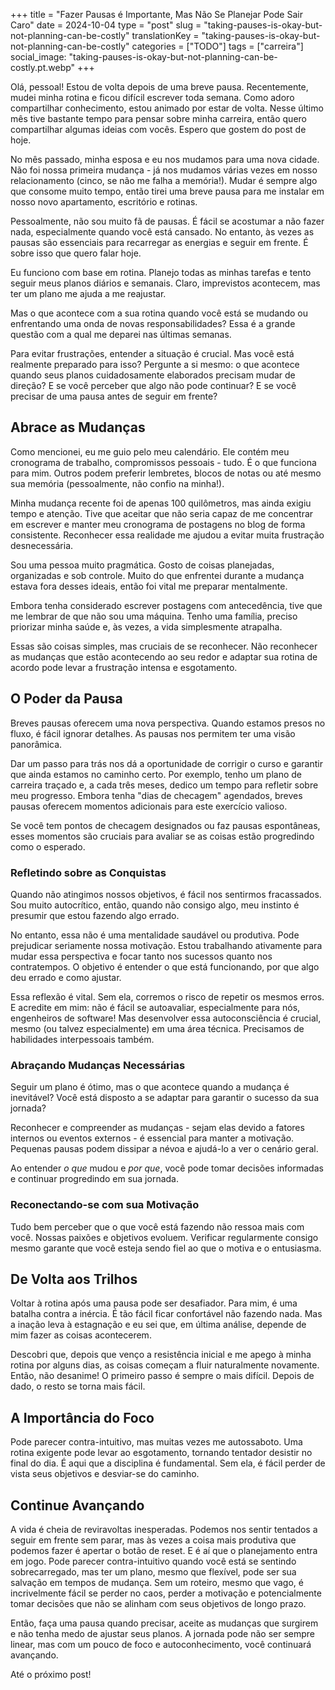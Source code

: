 +++
title = "Fazer Pausas é Importante, Mas Não Se Planejar Pode Sair Caro"
date = 2024-10-04
type = "post"
slug = "taking-pauses-is-okay-but-not-planning-can-be-costly"
translationKey = "taking-pauses-is-okay-but-not-planning-can-be-costly"
categories = ["TODO"]
tags = ["carreira"]
social_image: "taking-pauses-is-okay-but-not-planning-can-be-costly.pt.webp"
+++

<p class="intro"><span class="dropcap">O</span>lá, pessoal! Estou de volta depois de uma breve pausa.  Recentemente, mudei minha rotina e ficou difícil escrever toda semana.  Como adoro compartilhar conhecimento, estou animado por estar de volta. Nesse último mês tive bastante tempo para pensar sobre minha carreira, então quero compartilhar algumas ideias com vocês. Espero que gostem do post de hoje.</p>

No mês passado, minha esposa e eu nos mudamos para uma nova cidade. Não foi nossa primeira mudança - já nos mudamos várias vezes em nosso relacionamento (cinco, se não me falha a memória!). Mudar é sempre algo que consome muito tempo, então tirei uma breve pausa para me instalar em nosso novo apartamento, escritório e rotinas. 

Pessoalmente, não sou muito fã de pausas. É fácil se acostumar a não fazer nada, especialmente quando você está cansado. No entanto, às vezes as pausas são essenciais para recarregar as energias e seguir em frente.  É sobre isso que quero falar hoje.

Eu funciono com base em rotina. Planejo todas as minhas tarefas e tento seguir meus planos diários e semanais. Claro, imprevistos acontecem, mas ter um plano me ajuda a me reajustar.

Mas o que acontece com a sua rotina quando você está se mudando ou enfrentando uma onda de novas responsabilidades? Essa é a grande questão com a qual me deparei nas últimas semanas.

Para evitar frustrações, entender a situação é crucial. Mas você está realmente preparado para isso? Pergunte a si mesmo: o que acontece quando seus planos cuidadosamente elaborados precisam mudar de direção? E se você perceber que algo não pode continuar? E se você precisar de uma pausa antes de seguir em frente?

## Abrace as Mudanças

Como mencionei, eu me guio pelo meu calendário. Ele contém meu cronograma de trabalho, compromissos pessoais - tudo. É o que funciona para mim. Outros podem preferir lembretes, blocos de notas ou até mesmo sua memória (pessoalmente, não confio na minha!).

Minha mudança recente foi de apenas 100 quilômetros, mas ainda exigiu tempo e atenção. Tive que aceitar que não seria capaz de me concentrar em escrever e manter meu cronograma de postagens no blog de forma consistente. Reconhecer essa realidade me ajudou a evitar muita frustração desnecessária.

Sou uma pessoa muito pragmática. Gosto de coisas planejadas, organizadas e sob controle. Muito do que enfrentei durante a mudança estava fora desses ideais, então foi vital me preparar mentalmente.

Embora tenha considerado escrever postagens com antecedência, tive que me lembrar de que não sou uma máquina. Tenho uma família, preciso priorizar minha saúde e, às vezes, a vida simplesmente atrapalha.

Essas são coisas simples, mas cruciais de se reconhecer. Não reconhecer as mudanças que estão acontecendo ao seu redor e adaptar sua rotina de acordo pode levar a frustração intensa e esgotamento.

## O Poder da Pausa

Breves pausas oferecem uma nova perspectiva. Quando estamos presos no fluxo, é fácil ignorar detalhes. As pausas nos permitem ter uma visão panorâmica.

Dar um passo para trás nos dá a oportunidade de corrigir o curso e garantir que ainda estamos no caminho certo. Por exemplo, tenho um plano de carreira traçado e, a cada três meses, dedico um tempo para refletir sobre meu progresso. Embora tenha "dias de checagem" agendados, breves pausas oferecem momentos adicionais para este exercício valioso.

Se você tem pontos de checagem designados ou faz pausas espontâneas, esses momentos são cruciais para avaliar se as coisas estão progredindo como o esperado.

### Refletindo sobre as Conquistas

Quando não atingimos nossos objetivos, é fácil nos sentirmos fracassados. Sou muito autocrítico, então, quando não consigo algo, meu instinto é presumir que estou fazendo algo errado.

No entanto, essa não é uma mentalidade saudável ou produtiva. Pode prejudicar seriamente nossa motivação. Estou trabalhando ativamente para mudar essa perspectiva e focar tanto nos sucessos quanto nos contratempos. O objetivo é entender o que está funcionando, por que algo deu errado e como ajustar.

Essa reflexão é vital. Sem ela, corremos o risco de repetir os mesmos erros. E acredite em mim: não é fácil se autoavaliar, especialmente para nós, engenheiros de software! Mas desenvolver essa autoconsciência é crucial, mesmo (ou talvez especialmente) em uma área técnica. Precisamos de habilidades interpessoais também.

### Abraçando Mudanças Necessárias

Seguir um plano é ótimo, mas o que acontece quando a mudança é inevitável? Você está disposto a se adaptar para garantir o sucesso da sua jornada?

Reconhecer e compreender as mudanças - sejam elas devido a fatores internos ou eventos externos - é essencial para manter a motivação. Pequenas pausas podem dissipar a névoa e ajudá-lo a ver o cenário geral.

Ao entender *o que* mudou e *por que*, você pode tomar decisões informadas e continuar progredindo em sua jornada.

### Reconectando-se com sua Motivação

Tudo bem perceber que o que você está fazendo não ressoa mais com você. Nossas paixões e objetivos evoluem. Verificar regularmente consigo mesmo garante que você esteja sendo fiel ao que o motiva e o entusiasma.

## De Volta aos Trilhos

Voltar à rotina após uma pausa pode ser desafiador. Para mim, é uma batalha contra a inércia. É tão fácil ficar confortável não fazendo nada. Mas a inação leva à estagnação e eu sei que, em última análise, depende de mim fazer as coisas acontecerem.

Descobri que, depois que venço a resistência inicial e me apego à minha rotina por alguns dias, as coisas começam a fluir naturalmente novamente. Então, não desanime! O primeiro passo é sempre o mais difícil. Depois de dado, o resto se torna mais fácil.

## A Importância do Foco

Pode parecer contra-intuitivo, mas muitas vezes me autossaboto. Uma rotina exigente pode levar ao esgotamento, tornando tentador desistir no final do dia. É aqui que a disciplina é fundamental. Sem ela, é fácil perder de vista seus objetivos e desviar-se do caminho.

## Continue Avançando

A vida é cheia de reviravoltas inesperadas. Podemos nos sentir tentados a seguir em frente sem parar, mas às vezes a coisa mais produtiva que podemos fazer é apertar o botão de reset. E é aí que o planejamento entra em jogo. Pode parecer contra-intuitivo quando você está se sentindo sobrecarregado, mas ter um plano, mesmo que flexível, pode ser sua salvação em tempos de mudança. Sem um roteiro, mesmo que vago, é incrivelmente fácil se perder no caos, perder a motivação e potencialmente tomar decisões que não se alinham com seus objetivos de longo prazo.

Então, faça uma pausa quando precisar, aceite as mudanças que surgirem e não tenha medo de ajustar seus planos. A jornada pode não ser sempre linear, mas com um pouco de foco e autoconhecimento, você continuará avançando.

Até o próximo post!